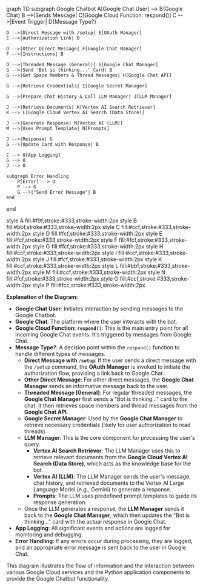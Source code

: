 graph TD subgraph Google Chatbot A[Google Chat User] --> B(Google Chat) B -->|Sends Message| C[Google Cloud Function: respond()] C -->|Event Trigger| D{Message Type?}

    D -->|Direct Message with /setup| E[OAuth Manager]
    E -->|Authorization Link| B

    D -->|Other Direct Message| F[Google Chat Manager]
    F -->|Instructions| B

    D -->|Threaded Message (General)| G[Google Chat Manager]
    G -->|Send 'Bot is thinking...' Card| B
    G -->|Get Space Members & Thread Messages| H[Google Chat API]

    G -->|Retrieve Credentials| I[Google Secret Manager]

    G -->|Prepare Chat History & Call LLM Manager| J[LLM Manager]

    J -->|Retrieve Documents| K[Vertex AI Search Retriever]
    K --> L[Google Cloud Vertex AI Search (Data Store)]

    J -->|Generate Response| M[Vertex AI (LLM)]
    M -->|Uses Prompt Template| N[Prompts]

    J -->|Response| G
    G -->|Update Card with Response| B

    C --> O[App Logging]
    G --> O
    J --> O

    subgraph Error Handling
        P[Error] --> O
        P --> G
        G -->|"Send Error Message"| B
    end
end

style A fill:#f9f,stroke:#333,stroke-width:2px
style B fill:#bbf,stroke:#333,stroke-width:2px
style C fill:#ccf,stroke:#333,stroke-width:2px
style D fill:#fcf,stroke:#333,stroke-width:2px
style E fill:#fcf,stroke:#333,stroke-width:2px
style F fill:#fcf,stroke:#333,stroke-width:2px
style G fill:#fcf,stroke:#333,stroke-width:2px
style H fill:#ccf,stroke:#333,stroke-width:2px
style I fill:#ccf,stroke:#333,stroke-width:2px
style J fill:#fcf,stroke:#333,stroke-width:2px
style K fill:#ccf,stroke:#333,stroke-width:2px
style L fill:#bbf,stroke:#333,stroke-width:2px
style M fill:#ccf,stroke:#333,stroke-width:2px
style N fill:#fcf,stroke:#333,stroke-width:2px
style O fill:#ccf,stroke:#333,stroke-width:2px
style P fill:#fcc,stroke:#333,stroke-width:2px

**Explanation of the Diagram:**

*   **Google Chat User**: Initiates interaction by sending messages to the Google Chatbot.
*   **Google Chat**: The platform where the user interacts with the bot.
*   **Google Cloud Function: `respond()`**: This is the main entry point for all incoming Google Chat events. It's triggered by messages from Google Chat.
*   **Message Type?**: A decision point within the `respond()` function to handle different types of messages.
    *   **Direct Message with `/setup`**: If the user sends a direct message with the `/setup` command, the **OAuth Manager** is invoked to initiate the authorization flow, providing a link back to Google Chat.
    *   **Other Direct Message**: For other direct messages, the **Google Chat Manager** sends an informative message back to the user.
    *   **Threaded Message (General)**: For regular threaded messages, the **Google Chat Manager** first sends a "Bot is thinking..." card to the chat. It then retrieves space members and thread messages from the **Google Chat API**.
    *   **Google Secret Manager**: Used by the **Google Chat Manager** to retrieve necessary credentials (likely for user authorization to read threads).
    *   **LLM Manager**: This is the core component for processing the user's query.
        *   **Vertex AI Search Retriever**: The LLM Manager uses this to retrieve relevant documents from the **Google Cloud Vertex AI Search (Data Store)**, which acts as the knowledge base for the bot.
        *   **Vertex AI (LLM)**: The LLM Manager sends the user's message, chat history, and retrieved documents to the Vertex AI Large Language Model (e.g., Gemini) to generate a response.
        *   **Prompts**: The LLM uses predefined prompt templates to guide its response generation.
    *   Once the LLM generates a response, the **LLM Manager** sends it back to the **Google Chat Manager**, which then updates the "Bot is thinking..." card with the actual response in Google Chat.
*   **App Logging**: All significant events and actions are logged for monitoring and debugging.
*   **Error Handling**: If any errors occur during processing, they are logged, and an appropriate error message is sent back to the user in Google Chat.

This diagram illustrates the flow of information and the interaction between various Google Cloud services and the Python application components to provide the Google Chatbot functionality.

